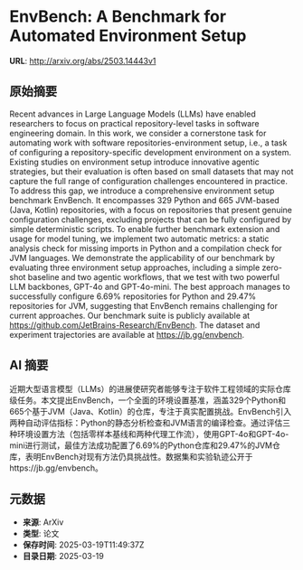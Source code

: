# EnvBench: A Benchmark for Automated Environment Setup

**URL**: http://arxiv.org/abs/2503.14443v1

## 原始摘要

Recent advances in Large Language Models (LLMs) have enabled researchers to
focus on practical repository-level tasks in software engineering domain. In
this work, we consider a cornerstone task for automating work with software
repositories-environment setup, i.e., a task of configuring a
repository-specific development environment on a system. Existing studies on
environment setup introduce innovative agentic strategies, but their evaluation
is often based on small datasets that may not capture the full range of
configuration challenges encountered in practice. To address this gap, we
introduce a comprehensive environment setup benchmark EnvBench. It encompasses
329 Python and 665 JVM-based (Java, Kotlin) repositories, with a focus on
repositories that present genuine configuration challenges, excluding projects
that can be fully configured by simple deterministic scripts. To enable further
benchmark extension and usage for model tuning, we implement two automatic
metrics: a static analysis check for missing imports in Python and a
compilation check for JVM languages. We demonstrate the applicability of our
benchmark by evaluating three environment setup approaches, including a simple
zero-shot baseline and two agentic workflows, that we test with two powerful
LLM backbones, GPT-4o and GPT-4o-mini. The best approach manages to
successfully configure 6.69% repositories for Python and 29.47% repositories
for JVM, suggesting that EnvBench remains challenging for current approaches.
Our benchmark suite is publicly available at
https://github.com/JetBrains-Research/EnvBench. The dataset and experiment
trajectories are available at https://jb.gg/envbench.


## AI 摘要

近期大型语言模型（LLMs）的进展使研究者能够专注于软件工程领域的实际仓库级任务。本文提出EnvBench，一个全面的环境设置基准，涵盖329个Python和665个基于JVM（Java、Kotlin）的仓库，专注于真实配置挑战。EnvBench引入两种自动评估指标：Python的静态分析检查和JVM语言的编译检查。通过评估三种环境设置方法（包括零样本基线和两种代理工作流），使用GPT-4o和GPT-4o-mini进行测试，最佳方法成功配置了6.69%的Python仓库和29.47%的JVM仓库，表明EnvBench对现有方法仍具挑战性。数据集和实验轨迹公开于https://jb.gg/envbench。

## 元数据

- **来源**: ArXiv
- **类型**: 论文
- **保存时间**: 2025-03-19T11:49:37Z
- **目录日期**: 2025-03-19
